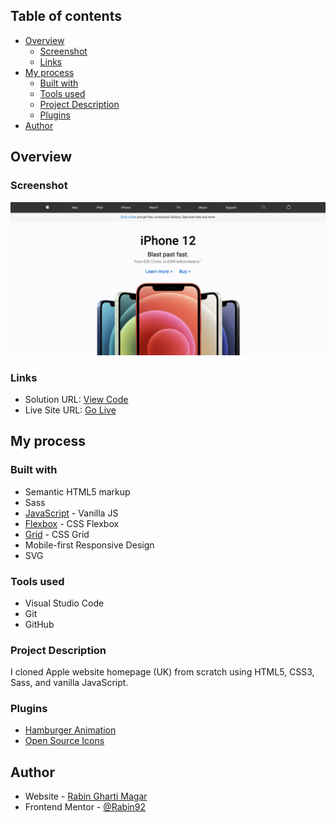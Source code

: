 ## Table of contents

- [Overview](#overview)
  - [Screenshot](#screenshot)
  - [Links](#links)
- [My process](#my-process)
  - [Built with](#built-with)
  - [Tools used](#tools-used)
  - [Project Description](#project-description)
  - [Plugins](#Plugins)
- [Author](#author)

## Overview

### Screenshot

![](./images/screenshot.png)

### Links

- Solution URL: [View Code](https://github.com/Rabin92/apple-homepage-clone/tree/main)
- Live Site URL: [Go Live](https://apple-homepage-clone.vercel.app)

## My process

### Built with

- Semantic HTML5 markup
- Sass
- [JavaScript](https://javascript.info) - Vanilla JS
- [Flexbox](https://css-tricks.com/snippets/css/a-guide-to-flexbox/) - CSS Flexbox
- [Grid](https://css-tricks.com/snippets/css/complete-guide-grid/) - CSS Grid
- Mobile-first Responsive Design
- SVG

### Tools used

- Visual Studio Code
- Git
- GitHub

### Project Description

I cloned Apple website homepage (UK) from scratch using HTML5, CSS3, Sass, and vanilla JavaScript.

### Plugins

- [Hamburger Animation](https://jonsuh.com/hamburgers/)
- [Open Source Icons](https://ionicons.com)

## Author

- Website - [Rabin Gharti Magar](https://www.rabingm.dev/)
- Frontend Mentor - [@Rabin92](https://www.frontendmentor.io/profile/Rabin92)
